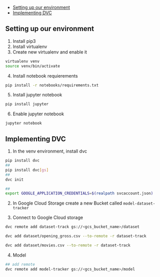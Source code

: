 - [Setting up our environment](#setting-up-our-environment)
- [Implementing DVC](#implementing-dvc)


## Setting up our environment

1. Install pip3
2. Install virtualenv
3. Create new virtualenv and enable it
```sh
virtualenv venv
source venv/bin/activate
```
4. Install notebook requierements
```sh
pip install -r notebooks/requirements.txt
```
5. Install jupyter notebook
```sh
pip install jupyter
```
6. Enable jupyter notebook
```
jupyter notebook
```

## Implementing DVC 

1. In the venv environment, install dvc
```sh
pip install dvc
##
pip install dvc[gs]
##
dvc init

## 
export GOOGLE_APPLICATION_CREDENTIALS=$(realpath svcaccount.json)

```

2. In Google Cloud Storage create a new Bucket called `model-dataset-tracker`

3. Connect to Google Cloud storage

```sh
dvc remote add dataset-track gs://<gcs_bucket_name>/dataset
```

```sh
dvc add dataset/opening_gross.csv --to-remote -r dataset-track
```

```sh
dvc add dataset/movies.csv --to-remote -r dataset-track
```

4. Model

```sh
## add remote
dvc remote add model-tracker gs://<gcs_bucket_name>/model

```


